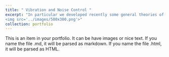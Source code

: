 ```yaml
---
title: " Vibration and Noise Control "
excerpt: "In particular we developed recently some general theories of acoustic radiation force and torque for ideal or arbitrary acoustic fields on arbitrary particles which is the foundation of acoustical tweezer technique. The theory has been successfully used to predict the radiation force on a cell trapped by a focused vortex in a microsystem experiment.<br/>
<img src='../images/500x300.png'>"
collection: portfolio
---
```


This is an item in your portfolio. It can be have images or nice text. If you name the file .md, it will be parsed as markdown. If you name the file .html, it will be parsed as HTML. 

